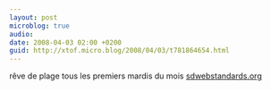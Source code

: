 ```yaml
---
layout: post
microblog: true
audio: 
date: 2008-04-03 02:00 +0200
guid: http://xtof.micro.blog/2008/04/03/t781864654.html
---
```

rêve de plage tous les premiers mardis du mois [sdwebstandards.org](http://sdwebstandards.org/)
